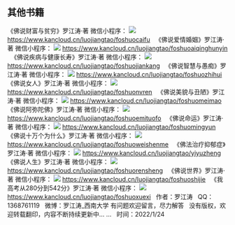 ## 其他书籍
《佛说财富与贫穷》罗江涛·著
微信小程序：
![](images/佛说财富与贫穷.jpg)
https://www.kancloud.cn/luojiangtao/foshuocaifu
&nbsp;
《佛说爱情婚姻》罗江涛·著
微信小程序：
![](images/佛说爱情婚姻.jpg)
https://www.kancloud.cn/luojiangtao/foshuoaiqinghunyin
&nbsp;
《佛说疾病与健康长寿》罗江涛·著
微信小程序：
![](images/佛说疾病与健康长寿.jpg)
https://www.kancloud.cn/luojiangtao/foshuojiankang
&nbsp;
《佛说智慧与愚痴》罗江涛·著
微信小程序：
![](images/佛说智慧与愚痴.jpg)
https://www.kancloud.cn/luojiangtao/foshuozhihui
&nbsp;
《佛说女人》罗江涛·著
微信小程序：
![](images/佛说女人.jpg)
https://www.kancloud.cn/luojiangtao/foshuonvren
&nbsp;
《佛说美貌与丑陋》罗江涛·著
微信小程序：
![](images/佛说美貌与丑陋.jpg)
https://www.kancloud.cn/luojiangtao/foshuomeimao
&nbsp;
《佛说阿弥陀佛》罗江涛·著
微信小程序：
![](images/佛说阿弥陀佛.jpg)
https://www.kancloud.cn/luojiangtao/foshuoemituofo
&nbsp;
《佛说命运》罗江涛·著
微信小程序：
![](images/佛说命运.jpg)
https://www.kancloud.cn/luojiangtao/foshuomingyun
&nbsp;
《佛说十万个为什么》罗江涛·著
微信小程序：
![](images/佛说十万个为什么.jpg)
https://www.kancloud.cn/luojiangtao/foshuoweishenme
&nbsp;
《佛法治疗抑郁症》罗江涛·著
微信小程序：
![](images/佛法治疗抑郁症.jpg)
https://www.kancloud.cn/luojiangtao/yiyuzheng
&nbsp;
《佛说人生》罗江涛·著
微信小程序：
![](images/佛说人生.jpg)
https://www.kancloud.cn/luojiangtao/foshuorensheng
&nbsp;
《佛说世界》罗江涛·著
微信小程序：
![](images/佛说世界.jpg)
https://www.kancloud.cn/luojiangtao/foshuoshijie
&nbsp;
《我高考从280分到542分》罗江涛·著
微信小程序：
![](images/我高考从280分到542分.jpg)
https://www.kancloud.cn/luojiangtao/foshuoxuexi
&nbsp;
作者：罗江涛
&nbsp;
QQ：1368761119
&nbsp;
微博：罗江涛_西南大学
有问题欢迎留言，尽力解答
&nbsp;
没有版权，欢迎转载翻印，内容不断持续更新中... ...
&nbsp;
时间：2022/1/24